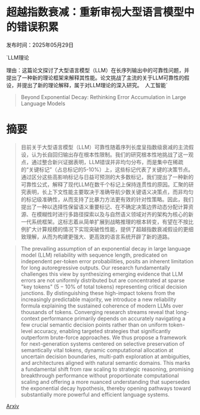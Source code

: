 # 超越指数衰减：重新审视大型语言模型中的错误积累

发布时间：2025年05月29日

`LLM理论

理由：这篇论文探讨了大型语言模型（LLM）在长序列输出中的可靠性问题，并提出了一种新的理论框架来解释其性能。论文挑战了主流的关于LLM可靠性的假设，并提出了新的理论解释，属于对LLM理论的深入研究。` `人工智能`

> Beyond Exponential Decay: Rethinking Error Accumulation in Large Language Models

# 摘要

> 目前关于大型语言模型（LLM）可靠性随着序列长度呈指数级衰减的主流假设，认为长自回归输出存在根本性限制。我们的研究根本性地挑战了这一观点，通过整合新兴证据表明，LLM错误并非均匀分布，而是集中在稀疏的“关键标记”（占总标记的5-10%）上，这些标记代表了关键的决策节点。通过区分这些高影响标记与日益可预测的大多数标记，我们提出了一种新的可靠性公式，解释了现代LLM在数千个标记上保持连贯性的原因。汇聚的研究表明，长上下文性能主要取决于准确导航少数关键语义决策点，而非均匀的标记级准确性，从而支持了比暴力方法更有效的针对性策略。因此，我们提出了一种以选择性保留语义重要标记、在不确定决策边界动态分配计算资源、在模糊性时进行多路径探索以及与自然语义领域对齐的架构为核心的新一代系统框架。这标志着从简单扩展到战略推理的根本转变，有望在不按比例扩大计算规模的情况下实现突破性性能，提供了超越指数衰减假设的更细致理解，从而为构建更强大、更高效的语言系统开辟了新的道路。

> The prevailing assumption of an exponential decay in large language model (LLM) reliability with sequence length, predicated on independent per-token error probabilities, posits an inherent limitation for long autoregressive outputs. Our research fundamentally challenges this view by synthesizing emerging evidence that LLM errors are not uniformly distributed but are concentrated at sparse "key tokens" ($5-10\%$ of total tokens) representing critical decision junctions. By distinguishing these high-impact tokens from the increasingly predictable majority, we introduce a new reliability formula explaining the sustained coherence of modern LLMs over thousands of tokens. Converging research streams reveal that long-context performance primarily depends on accurately navigating a few crucial semantic decision points rather than on uniform token-level accuracy, enabling targeted strategies that significantly outperform brute-force approaches. We thus propose a framework for next-generation systems centered on selective preservation of semantically vital tokens, dynamic computational allocation at uncertain decision boundaries, multi-path exploration at ambiguities, and architectures aligned with natural semantic domains. This marks a fundamental shift from raw scaling to strategic reasoning, promising breakthrough performance without proportionate computational scaling and offering a more nuanced understanding that supersedes the exponential decay hypothesis, thereby opening pathways toward substantially more powerful and efficient language systems.

[Arxiv](https://arxiv.org/abs/2505.24187)
